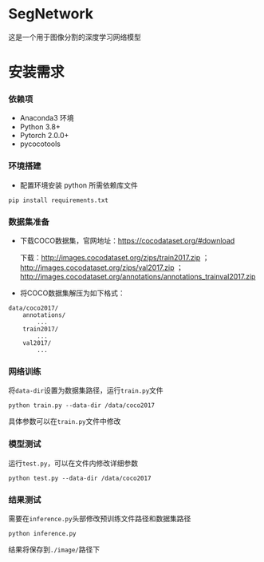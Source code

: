 # SegNetwork
这是一个用于图像分割的深度学习网络模型

# 安装需求
### 依赖项
- Anaconda3 环境
- Python 3.8+
- Pytorch 2.0.0+
- pycocotools

### 环境搭建
- 配置环境安装 python 所需依赖库文件
```shell
pip install requirements.txt
```

### 数据集准备
- 下载COCO数据集，官网地址：https://cocodataset.org/#download 

    下载：http://images.cocodataset.org/zips/train2017.zip ；http://images.cocodataset.org/zips/val2017.zip ；
    http://images.cocodataset.org/annotations/annotations_trainval2017.zip
- 将COCO数据集解压为如下格式：
```
data/coco2017/
    annotations/
        ...
    train2017/
        ...
    val2017/
        ...
```

### 网络训练
将```data-dir```设置为数据集路径，运行```train.py```文件
```
python train.py --data-dir /data/coco2017
```
具体参数可以在```train.py```文件中修改

### 模型测试
运行```test.py```，可以在文件内修改详细参数
```
python test.py --data-dir /data/coco2017
```

### 结果测试
需要在```inference.py```头部修改预训练文件路径和数据集路径
```
python inference.py
```
结果将保存到```./image/```路径下






